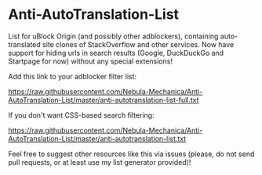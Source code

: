 # Anti-AutoTranslation-List
List for uBlock Origin (and possibly other adblockers), containing auto-translated site clones of StackOverflow and other services.
Now have support for hiding urls in search results (Google, DuckDuckGo and Startpage for now) without any special extensions!

Add this link to your adblocker filter list:

<https://raw.githubusercontent.com/Nebula-Mechanica/Anti-AutoTranslation-List/master/anti-autotranslation-list-full.txt>

If you don't want CSS-based search filtering:

<https://raw.githubusercontent.com/Nebula-Mechanica/Anti-AutoTranslation-List/master/anti-autotranslation-list.txt>

Feel free to suggest other resources like this via issues (please, do not send pull requests, or at least use my list generator provided)!
